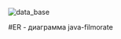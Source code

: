 ![data_base](https://github.com/Deathriot/java-filmorate/assets/127441142/d2b3dec7-076b-4e55-bf5a-59d3a4e25098)

#ER - диаграмма java-filmorate
